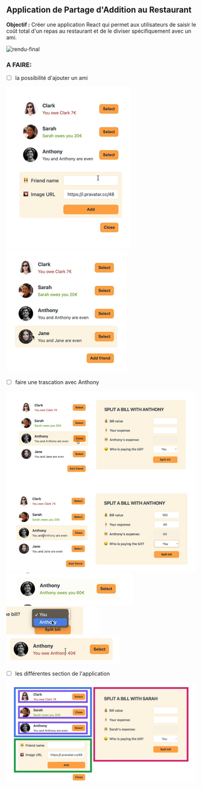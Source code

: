 ## Application de Partage d'Addition au Restaurant

**Objectif :**
Créer une application React qui permet aux utilisateurs de saisir le coût total d'un repas au restaurant et de le diviser spécifiquement avec un ami.

![rendu-final](media/17037104559645/Capture%20d%E2%80%99e%CC%81cran%202023-12-27%20a%CC%80%2021.38.31.png)

### A FAIRE:
- [ ] la possibilité d'ajouter un ami

![](media/17037104559645/17037107605035.png)                                                               ![](media/17037104559645/17037109440504.png)

- [ ] faire une trascation avec Anthony

![](media/17037104559645/17037110613226.png)
![](media/17037104559645/17037110981000.png)
![](media/17037104559645/17037111211373.png)
![](media/17037104559645/17037111469285.png)
![](media/17037104559645/17037111689635.png)

- [ ] les différentes section de l'application

![](media/17037104559645/17037112208100.png)

